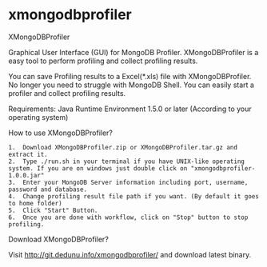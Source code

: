 xmongodbprofiler
================

XMongoDBProfiler

Graphical User Interface (GUI) for MongoDB Profiler. XMongoDBProfiler is a easy tool to perform profiling and collect profiling results.

You can save Profiling results to a Excel(*.xls) file with XMongoDBProfiler. No longer you need to struggle with MongoDB Shell. You can easily start a profiler and collect profiling results.

Requirements:
	Java Runtime Environment 1.5.0 or later (According to your operating system)

How to use XMongoDBProfiler?

	1.	Download XMongoDBProfiler.zip or XMongoDBProfiler.tar.gz and extract it.
	2.	Type ./run.sh in your terminal if you have UNIX-like operating system. If you are on windows just double click on "xmongodbprofiler-1.0.0.jar"
	3.	Enter your MongoDB Server information including port, username, password and database.
	4.	Change profiling result file path if you want. (By default it goes to home folder)
	5.	Click "Start" Button.
	6.	Once you are done with workflow, click on "Stop" button to stop profiling.

Download XMongoDBProfiler?

Visit http://git.dedunu.info/xmongodbprofiler/ and download latest binary.
